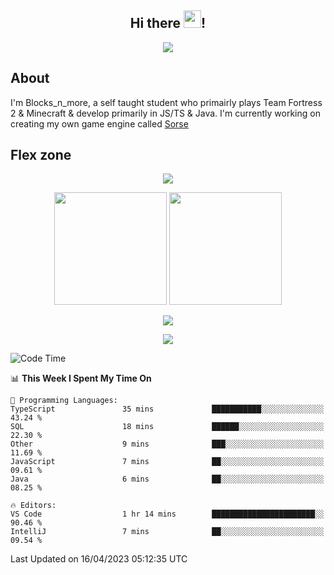 <h2 align="center">
  Hi there <img src="https://media.giphy.com/media/hvRJCLFzcasrR4ia7z/giphy.gif" width="28">!
</h2>

<p align="center">
  <img src="https://forthebadge.com/images/badges/0-percent-optimized.svg">
</p>

## About
I'm Blocks_n_more, a self taught student who primairly plays Team Fortress 2 & Minecraft & develop primarily in JS/TS & Java. I'm currently working on creating my own game engine called [Sorse](https://github.com/Wave-Studio/sorse2)

## Flex zone
<p align="center">
 <img src="https://github-profile-summary-cards.vercel.app/api/cards/profile-details?username=Blocksnmore&theme=github_dark">
</p>
<p align="center">
 <img height="180em" src="https://github-readme-stats-git-masterrstaa-rickstaa.vercel.app/api?username=Blocksnmore&show_icons=true&theme=dark&hide_border=true">
 <img height="180em" src="https://github-readme-stats-git-masterrstaa-rickstaa.vercel.app/api/top-langs/?username=Blocksnmore&layout=compact&theme=dark&hide_border=true"> 
</p>
<p align="center">
 <img src="https://github-readme-streak-stats.herokuapp.com/?user=Blocksnmore&theme=dark&hide_border=true">
</p>
<p align="center">
 <img src="https://github-readme-activity-graph.cyclic.app/graph?username=Blocksnmore&theme=github&hide_border=true"> 
</p>

<!--START_SECTION:waka-->
![Code Time](http://img.shields.io/badge/Code%20Time-489%20hrs%2019%20mins-blue)

📊 **This Week I Spent My Time On** 

```text
💬 Programming Languages: 
TypeScript               35 mins             ███████████░░░░░░░░░░░░░░   43.24 % 
SQL                      18 mins             ██████░░░░░░░░░░░░░░░░░░░   22.30 % 
Other                    9 mins              ███░░░░░░░░░░░░░░░░░░░░░░   11.69 % 
JavaScript               7 mins              ██░░░░░░░░░░░░░░░░░░░░░░░   09.61 % 
Java                     6 mins              ██░░░░░░░░░░░░░░░░░░░░░░░   08.25 % 

🔥 Editors: 
VS Code                  1 hr 14 mins        ███████████████████████░░   90.46 % 
IntelliJ                 7 mins              ██░░░░░░░░░░░░░░░░░░░░░░░   09.54 % 
```


 Last Updated on 16/04/2023 05:12:35 UTC
<!--END_SECTION:waka-->
